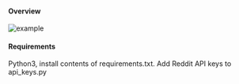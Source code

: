 #### Overview

![example](https://i.imgur.com/ivhpNPF.gif)

#### Requirements
Python3, install contents of requirements.txt. Add Reddit API keys to api_keys.py

